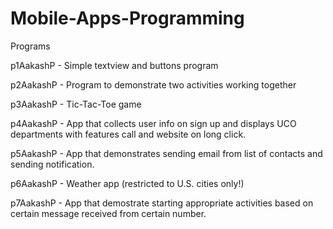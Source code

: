 # Mobile-Apps-Programming
Programs

p1AakashP - Simple textview and buttons program

p2AakashP - Program to demonstrate two activities working together

p3AakashP - Tic-Tac-Toe game

p4AakashP - App that collects user info on sign up and displays UCO departments with features call and website on long click.

p5AakashP - App that demonstrates sending email from list of contacts and sending notification.

p6AakashP - Weather app (restricted to U.S. cities only!)

p7AakashP - App that demostrate starting appropriate activities based on certain message received from certain number.
